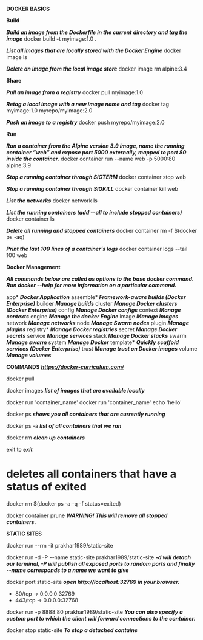 **DOCKER BASICS**

**Build**

***Build an image from the Dockerfile in the current directory and tag the image***
docker build -t myimage:1.0 .

***List all images that are locally stored with the Docker Engine***
docker image ls

***Delete an image from the local image store***
docker image rm alpine:3.4

**Share**

***Pull an image from a registry*** 
docker pull myimage:1.0

***Retag a local image with a new image name and tag***
docker tag myimage:1.0 myrepo/myimage:2.0

***Push an image to a registry***
docker push myrepo/myimage:2.0

**Run**

***Run a container from the Alpine version 3.9 image, name the running container “web” and expose port 5000 externally, mapped to port 80 inside the container.***
docker container run --name web -p 5000:80 alpine:3.9

***Stop a running container through SIGTERM***
docker container stop web

***Stop a running container through SIGKILL***
docker container kill web

***List the networks***
docker network ls

***List the running containers (add --all to include stopped containers)***
docker container ls

***Delete all running and stopped containers***
docker container rm -f $(docker ps -aq)

***Print the last 100 lines of a container’s logs***
docker container logs --tail 100 web

**Docker Management**

***All commands below are called as options to the base docker command.*** 
***Run docker <command> --help for more information on a particular command.***

app*        ***Docker Application***
assemble*   ***Framework-aware builds (Docker Enterprise)***
builder     ***Manage builds***
cluster     ***Manage Docker clusters (Docker Enterprise)***
config      ***Manage Docker configs***
context     ***Manage contexts***
engine      ***Manage the docker Engine***
image       ***Manage images***
network     ***Manage networks***
node        ***Manage Swarm nodes***
plugin      ***Manage plugins***
registry*   ***Manage Docker registries***
secret      ***Manage Docker secrets***
service     ***Manage services***
stack       ***Manage Docker stacks***
swarm       ***Manage swarm***
system      ***Manage Docker***
template*   ***Quickly scaffold services (Docker Enterprise)***
trust       ***Manage trust on Docker images***
volume      ***Manage volumes***


**COMMANDS**
***https://docker-curriculum.com/***

docker pull

docker images ***list of images that are available locally***

docker run 'container_name'
docker run 'container_name' echo 'hello'

docker ps ***shows you all containers that are currently running***

docker ps -a ***list of all containers that we ran***

docker rm ***clean up containers***

exit to ***exit***

# deletes all containers that have a status of exited
docker rm $(docker ps -a -q -f status=exited)

docker container prune ***WARNING! This will remove all stopped containers.***


**STATIC SITES**

docker run --rm -it prakhar1989/static-site

docker run -d -P --name static-site prakhar1989/static-site
***-d will detach our terminal, -P will publish all exposed ports to random ports and finally --name corresponds to a name we want to give***

docker port static-site ***open http://localhost:32769 in your browser.***
* 80/tcp -> 0.0.0.0:32769
* 443/tcp -> 0.0.0.0:32768

docker run -p 8888:80 prakhar1989/static-site
***You can also specify a custom port to which the client will forward connections to the container.***

docker stop static-site ***To stop a detached containe***